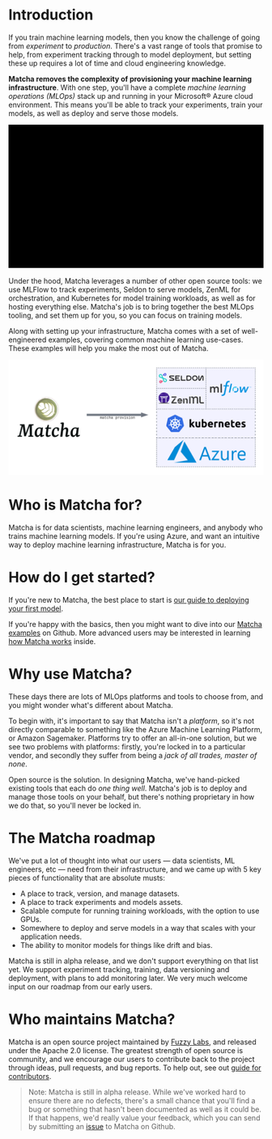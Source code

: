 # Introduction

If you train machine learning models, then you know the challenge of going from _experiment_ to _production_. There's a vast range of tools that promise to help, from experiment tracking through to model deployment, but setting these up requires a lot of time and cloud engineering knowledge.

**Matcha removes the complexity of provisioning your machine learning infrastructure**. With one step, you'll have a complete _machine learning operations (MLOps)_ stack up and running in your Microsoft® Azure cloud environment. This means you'll be able to track your experiments, train your models, as well as deploy and serve those models.

![Animation of Matcha provision](img/matcha-provision.gif)

Under the hood, Matcha leverages a number of other open source tools: we use MLFlow to track experiments, Seldon to serve models, ZenML for orchestration, and Kubernetes for model training workloads, as well as for hosting everything else. Matcha's job is to bring together the best MLOps tooling, and set them up for you, so you can focus on training models.

Along with setting up your infrastructure, Matcha comes with a set of well-engineered examples, covering common machine learning use-cases. These examples will help you make the most out of Matcha.

![Diagram illustrating how Matcha provisions a stack of MLOps tools on top of Kubernetes](img/stack-diagram.png)

# Who is Matcha for?

Matcha is for data scientists, machine learning engineers, and anybody who trains machine learning models. If you're using Azure, and want an intuitive way to deploy machine learning infrastructure, Matcha is for you.

# How do I get started?

If you're new to Matcha, the best place to start is [our guide to deploying your first model](getting-started.md).

If you're happy with the basics, then you might want to dive into our [Matcha examples](https://github.com/fuzzylabs/matcha-examples) on Github. More advanced users may be interested in learning [how Matcha works](inside-matcha.md) inside.

# Why use Matcha?

These days there are lots of MLOps platforms and tools to choose from, and you might wonder what's different about Matcha.

To begin with, it's important to say that Matcha isn't a _platform_, so it's not directly comparable to something like the Azure Machine Learning Platform, or Amazon Sagemaker. Platforms try to offer an all-in-one solution, but we see two problems with platforms: firstly, you're locked in to a particular vendor, and secondly they suffer from being a _jack of all trades, master of none_.

Open source is the solution. In designing Matcha, we've hand-picked existing tools that each do _one thing well_. Matcha's job is to deploy and manage those tools on your behalf, but there's nothing proprietary in how we do that, so you'll never be locked in.

# The Matcha roadmap

We've put a lot of thought into what our users — data scientists, ML engineers, etc — need from their infrastructure, and we came up with 5 key pieces of functionality that are absolute musts:

* A place to track, version, and manage datasets.
* A place to track experiments and models assets.
* Scalable compute for running training workloads, with the option to use GPUs.
* Somewhere to deploy and serve models in a way that scales with your application needs.
* The ability to monitor models for things like drift and bias.

Matcha is still in alpha release, and we don't support everything on that list yet. We support experiment tracking, training, data versioning and deployment, with plans to add monitoring later. We very much welcome input on our roadmap from our early users.

# Who maintains Matcha?

Matcha is an open source project maintained by [Fuzzy Labs](https://fuzzylabs.ai), and released under the Apache 2.0 license. The greatest strength of open source is community, and we encourage our users to contribute back to the project through ideas, pull requests, and bug reports. To help out, see out [guide for contributors](https://github.com/fuzzylabs/matcha/blob/main/CONTRIBUTING.md).

> Note: Matcha is still in alpha release. While we've worked hard to ensure there are no defects, there's a small chance that you'll find a bug or something that hasn't been documented as well as it could be. If that happens, we'd really value your feedback, which you can send by submitting an [issue](https://github.com/fuzzylabs/matcha/issues/new/choose) to Matcha on Github.
